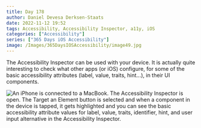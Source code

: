 ```yaml
---
title: Day 178
author: Daniel Devesa Derksen-Staats
date: 2022-11-12 19:52
tags: Accessibility, Accessibility Inspector, a11y, iOS
categories: ["Accessibility"]
series: ["365 Days iOS Accessibility"]
image: /Images/365DaysIOSAccessibility/image49.jpg
---
```


The Accessibility Inspector can be used with your device. It is actually quite interesting to check what other apps (or iOS) configure, for some of the basic accessibility attributes (label, value, traits, hint...), in their UI components.

![An iPhone is connected to a MacBook. The Accessibility Inspector is open. The Target an Element button is selected and when a component in the device is tapped, it gets highlighted and you can see the basic accessibility attribute values for label, value, traits, identifier, hint, and user input alternative in the Accessibility Inspector.](/Images/365DaysIOSAccessibility/image49.jpg)